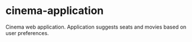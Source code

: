 # cinema-application
Cinema web application. Application suggests seats and movies based on user preferences.
